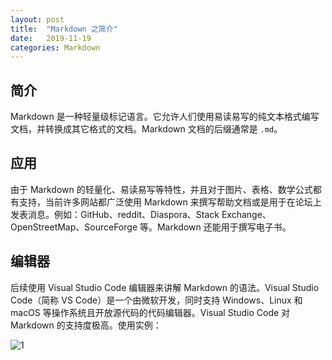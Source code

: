```yaml
---
layout: post
title:  "Markdown 之简介"
date:   2019-11-19 
categories: Markdown
---
```


## 简介

Markdown 是一种轻量级标记语言。它允许人们使用易读易写的纯文本格式编写文档，并转换成其它格式的文档。Markdown 文档的后缀通常是 `.md`。

## 应用

由于 Markdown 的轻量化、易读易写等特性，并且对于图片、表格、数学公式都有支持，当前许多网站都广泛使用 Markdown 来撰写帮助文档或是用于在论坛上发表消息。例如：GitHub、reddit、Diaspora、Stack Exchange、OpenStreetMap、SourceForge 等。Markdown 还能用于撰写电子书。

## 编辑器

后续使用 Visual Studio Code 编辑器来讲解 Markdown 的语法。Visual Studio Code（简称 VS Code）是一个由微软开发，同时支持 Windows、Linux 和 macOS 等操作系统且开放源代码的代码编辑器。Visual Studio Code 对 Markdown 的支持度极高。使用实例：

![1](assets/1.png)
